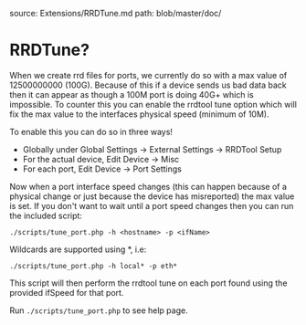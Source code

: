source: Extensions/RRDTune.md
path: blob/master/doc/
# RRDTune?

When we create rrd files for ports, we currently do so with a max value of 12500000000 (100G). Because of this if a device sends us bad data back then it can appear as though
a 100M port is doing 40G+ which is impossible. To counter this you can enable the rrdtool tune option which will fix the max value to the interfaces physical speed (minimum of 10M).

To enable this you can do so in three ways!

 - Globally under Global Settings -> External Settings -> RRDTool Setup
 - For the actual device, Edit Device -> Misc
 - For each port, Edit Device -> Port Settings

Now when a port interface speed changes (this can happen because of a physical change or just because the device has misreported) the max value is set. If you don't want to wait until
a port speed changes then you can run the included script:

`./scripts/tune_port.php -h <hostname> -p <ifName>`

Wildcards are supported using *, i.e:

`./scripts/tune_port.php -h local* -p eth*`

This script will then perform the rrdtool tune on each port found using the provided ifSpeed for that port.

Run `./scripts/tune_port.php` to see help page.
